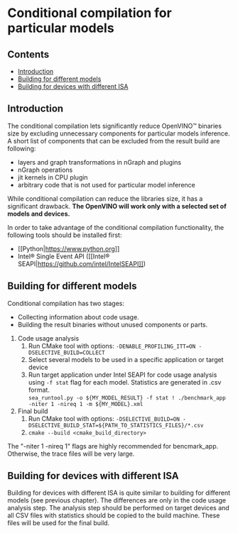 # Conditional compilation for particular models

## Contents

- [Introduction](#introduction)
- [Building for different models](#building-for-different-models)
- [Building for devices with different ISA](#building-for-different-isa)

## Introduction

The conditional compilation lets significantly reduce OpenVINO™ binaries size
by excluding unnecessary components for particular models inference.
A short list of components that can be excluded from the result build are following:
* layers and graph transformations in nGraph and plugins
* nGraph operations
* jit kernels in CPU plugin
* arbitrary code that is not used for particular model inference

While conditional compilation can reduce the libraries size, it has a significant drawback. **The OpenVINO will work only with a selected set of models and devices.**

In order to take advantage of the conditional compilation functionality, the following tools should be installed first:
* [[Python|https://www.python.org]]
* Intel® Single Event API ([[Intel® SEAPI|https://github.com/intel/IntelSEAPI]])

## Building for different models

Conditional compilation has two stages:
* Collecting information about code usage.
* Building the result binaries without unused components or parts.

1. Code usage analysis
    1. Run CMake tool with options: `-DENABLE_PROFILING_ITT=ON -DSELECTIVE_BUILD=COLLECT`
    2. Select several models to be used in a specific application or target device
    3. Run target application under Intel SEAPI for code usage analysis using `-f stat` flag for each model. Statistics are generated in .csv format.  
`sea_runtool.py -o ${MY_MODEL_RESULT} -f stat ! ./benchmark_app -niter 1 -nireq 1 -m ${MY_MODEL}.xml`
2. Final build
    1. Run CMake tool with options: `-DSELECTIVE_BUILD=ON -DSELECTIVE_BUILD_STAT=${PATH_TO_STATISTICS_FILES}/*.csv`
    2. `cmake --build <cmake_build_directory>`

The "-niter 1 -nireq 1" flags are highly recommended for bencmark_app. Otherwise, the trace files will be very large.

## Building for devices with different ISA

Building for devices with different ISA is quite similar to building for different models (see previous chapter).
The differences are only in the code usage analysis step. The analysis step should be performed on target devices and all CSV files with statistics should be copied to the build machine. These files will be used for the final build.


